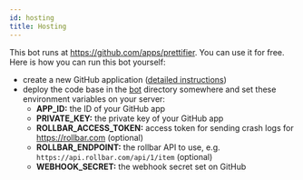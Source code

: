 ```yaml
---
id: hosting
title: Hosting
---
```


This bot runs at https://github.com/apps/prettifier. You can use it for free.
Here is how you can run this bot yourself:

- create a new GitHub application
  ([detailed instructions](https://developer.github.com/apps/building-github-apps/creating-a-github-app))
- deploy the code base in the [bot](../../bot/) directory somewhere and set
  these environment variables on your server:
  - **APP_ID:** the ID of your GitHub app
  - **PRIVATE_KEY:** the private key of your GitHub app
  - **ROLLBAR_ACCESS_TOKEN:** access token for sending crash logs for
    https://rollbar.com (optional)
  - **ROLLBAR_ENDPOINT:** the rollbar API to use, e.g.
    `https://api.rollbar.com/api/1/item` (optional)
  - **WEBHOOK_SECRET:** the webhook secret set on GitHub
